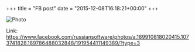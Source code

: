 +++
title = "FB post"
date = "2015-12-08T16:18:21+00:00"
+++



![Photo](https://scontent.xx.fbcdn.net/v/t1.0-0/s130x130/12301494_191954411149389_3977865666076404255_n.jpg?oh=72b47bf4d384db80e19bd34953285c2c&oe=59BCBAEF)


Link: https://www.facebook.com/russiansoftware/photos/a.189910818020415.1073741828.189786488032848/191954411149389/?type=3
